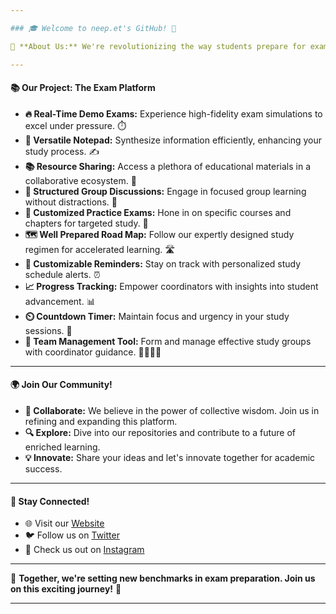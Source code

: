 ```yaml
---

### 🎓 Welcome to neep.et's GitHub! 🚀

🌟 **About Us:** We're revolutionizing the way students prepare for exams. Our platform is not just a tool, it's your academic ally in the journey towards excellence!

---
```


#### 📚 Our Project: The Exam Platform

- **🔥 Real-Time Demo Exams:** Experience high-fidelity exam simulations to excel under pressure. ⏱️
- **📝 Versatile Notepad:** Synthesize information efficiently, enhancing your study process. ✍️
- **📚 Resource Sharing:** Access a plethora of educational materials in a collaborative ecosystem. 🤝
- **💬 Structured Group Discussions:** Engage in focused group learning without distractions. 🧠
- **🎯 Customized Practice Exams:** Hone in on specific courses and chapters for targeted study. 🎯
- **🗺️ Well Prepared Road Map:** Follow our expertly designed study regimen for accelerated learning. 🛣️
- **🔔 Customizable Reminders:** Stay on track with personalized study schedule alerts. ⏰
- **📈 Progress Tracking:** Empower coordinators with insights into student advancement. 📊
- **⏲️ Countdown Timer:** Maintain focus and urgency in your study sessions. 🚨
- **👥 Team Management Tool:** Form and manage effective study groups with coordinator guidance. 👩‍🏫👨‍🏫

---

#### 🌍 Join Our Community!

- **🤝 Collaborate:** We believe in the power of collective wisdom. Join us in refining and expanding this platform.
- **🔍 Explore:** Dive into our repositories and contribute to a future of enriched learning.
- **💡 Innovate:** Share your ideas and let's innovate together for academic success.

---

#### 📢 Stay Connected!

- 🌐 Visit our [Website](https://neep.et)
- 🐦 Follow us on [Twitter](#)
- 📸 Check us out on [Instagram](#)
---

🙌 **Together, we're setting new benchmarks in exam preparation. Join us on this exciting journey!** 🚀

---
